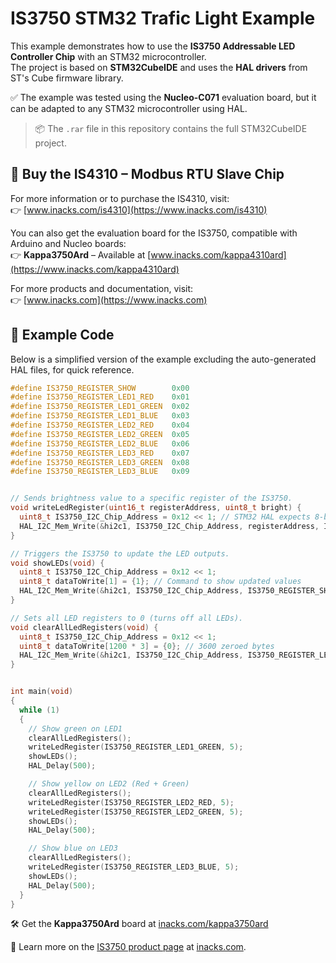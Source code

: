 # IS3750 STM32 Trafic Light Example

This example demonstrates how to use the **IS3750 Addressable LED Controller Chip** with an STM32 microcontroller.  
The project is based on **STM32CubeIDE** and uses the **HAL drivers** from ST's Cube firmware library.

✅ The example was tested using the **Nucleo-C071** evaluation board, but it can be adapted to any STM32 microcontroller using HAL.

> 📦 The `.rar` file in this repository contains the full STM32CubeIDE project.


## 🛒 Buy the IS4310 – Modbus RTU Slave Chip

For more information or to purchase the IS4310, visit:  
👉 [www.inacks.com/is4310](https://www.inacks.com/is4310)

You can also get the evaluation board for the IS3750, compatible with Arduino and Nucleo boards:  
👉 **Kappa3750Ard** – Available at [www.inacks.com/kappa4310ard](https://www.inacks.com/kappa4310ard)

For more products and documentation, visit:  
👉 [www.inacks.com](https://www.inacks.com)



## 📄 Example Code

Below is a simplified version of the example excluding the auto-generated HAL files, for quick reference.

```c
#define IS3750_REGISTER_SHOW        0x00
#define IS3750_REGISTER_LED1_RED    0x01
#define IS3750_REGISTER_LED1_GREEN  0x02
#define IS3750_REGISTER_LED1_BLUE   0x03
#define IS3750_REGISTER_LED2_RED    0x04
#define IS3750_REGISTER_LED2_GREEN  0x05
#define IS3750_REGISTER_LED2_BLUE   0x06
#define IS3750_REGISTER_LED3_RED    0x07
#define IS3750_REGISTER_LED3_GREEN  0x08
#define IS3750_REGISTER_LED3_BLUE   0x09


// Sends brightness value to a specific register of the IS3750.
void writeLedRegister(uint16_t registerAddress, uint8_t bright) {
  uint8_t IS3750_I2C_Chip_Address = 0x12 << 1; // STM32 HAL expects 8-bit I2C address
  HAL_I2C_Mem_Write(&hi2c1, IS3750_I2C_Chip_Address, registerAddress, I2C_MEMADD_SIZE_16BIT, &bright, 1, 1000);
}

// Triggers the IS3750 to update the LED outputs.
void showLEDs(void) {
  uint8_t IS3750_I2C_Chip_Address = 0x12 << 1;
  uint8_t dataToWrite[1] = {1}; // Command to show updated values
  HAL_I2C_Mem_Write(&hi2c1, IS3750_I2C_Chip_Address, IS3750_REGISTER_SHOW, I2C_MEMADD_SIZE_16BIT, dataToWrite, 1, 1000);
}

// Sets all LED registers to 0 (turns off all LEDs).
void clearAllLedRegisters(void) {
  uint8_t IS3750_I2C_Chip_Address = 0x12 << 1;
  uint8_t dataToWrite[1200 * 3] = {0}; // 3600 zeroed bytes
  HAL_I2C_Mem_Write(&hi2c1, IS3750_I2C_Chip_Address, IS3750_REGISTER_LED1_RED, I2C_MEMADD_SIZE_16BIT, dataToWrite, sizeof(dataToWrite), 1000);
}


int main(void)
{
  while (1)
  {
    // Show green on LED1
    clearAllLedRegisters();
    writeLedRegister(IS3750_REGISTER_LED1_GREEN, 5);
    showLEDs();
    HAL_Delay(500);

    // Show yellow on LED2 (Red + Green)
    clearAllLedRegisters();
    writeLedRegister(IS3750_REGISTER_LED2_RED, 5);
    writeLedRegister(IS3750_REGISTER_LED2_GREEN, 5);
    showLEDs();
    HAL_Delay(500);

    // Show blue on LED3
    clearAllLedRegisters();
    writeLedRegister(IS3750_REGISTER_LED3_BLUE, 5);
    showLEDs();
    HAL_Delay(500);
  }
}
```

🛠️ Get the **Kappa3750Ard** board at [inacks.com/kappa3750ard](https://www.inacks.com/kappa3750ard)

🔗 Learn more on the [IS3750 product page](https://www.inacks.com/is3750) at [inacks.com](https://www.inacks.com).

